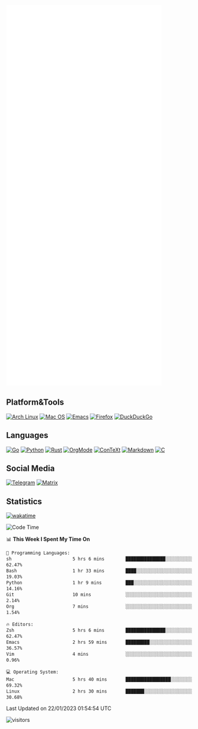 ![Metrics](https://github.com/SteamedFish/SteamedFish/blob/master/github-metrics.svg)

## Platform&Tools

[![Arch Linux](https://img.shields.io/badge/ArchLinux-1793D1?logo=arch-linux&logoColor=fff&style=flat-square)](https://archlinux.org/)
[![Mac OS](https://img.shields.io/badge/MacOS-000000?style=flat-square&logo=macos&logoColor=F0F0F0)](https://www.apple.com/macos/)
[![Emacs](https://img.shields.io/badge/Emacs-%237F5AB6.svg?&style=flat-square&logo=gnu-emacs&logoColor=white)](https://www.gnu.org/software/emacs/)
[![Firefox](https://img.shields.io/badge/Firefox-FF7139?style=flat-square&logo=Firefox-Browser&logoColor=white)](https://firefox.com/)
[![DuckDuckGo](https://img.shields.io/badge/DuckDuckGo-DE5833?style=flat-square&logo=DuckDuckGo&logoColor=white)](https://duckduckgo.com/)

## Languages

[![Go](https://img.shields.io/badge/Golang-%2300ADD8.svg?style=flat-square&logo=go&logoColor=white)](https://golang.org/)
[![Python](https://img.shields.io/badge/Python-3670A0?style=flat-square&logo=python&logoColor=ffdd54)](https://www.python.org/)
[![Rust](https://img.shields.io/badge/Rust-%23000000.svg?style=flat-square&logo=rust&logoColor=white)](https://www.rust-lang.org/)
[![OrgMode](https://img.shields.io/badge/OrgMode-%23000000.svg?style=flat-square&logo=org&logoColor=white)](https://orgmode.org/)
[![ConTeXt](https://img.shields.io/badge/ConTeXt-%23008080.svg?style=flat-square&logo=latex&logoColor=white)](https://contextgarden.net/)
[![Markdown](https://img.shields.io/badge/MarkDown-%23000000.svg?style=flat-square&logo=markdown&logoColor=white)](https://daringfireball.net/projects/markdown/)
[![C](https://img.shields.io/badge/C-%2300599C.svg?style=flat-square&logo=c&logoColor=white)](https://www.iso.org/standard/74528.html)

## Social Media
[![Telegram](https://img.shields.io/badge/SteamedFish-2CA5E0?style=social&logo=telegram&logoColor=white)](https://t.me/SteamedFish)
[![Matrix](https://img.shields.io/badge/SteamedFish-2CA5E0?style=social&logo=matrix&logoColor=black)](https://matrix.to/#/@i:steamedfish.org)

## Statistics
[![wakatime](https://wakatime.com/badge/user/168280d6-fcf2-4b4f-ad3a-dc4612f35b38.svg)](https://wakatime.com/@168280d6-fcf2-4b4f-ad3a-dc4612f35b38)

<!--START_SECTION:waka-->
![Code Time](http://img.shields.io/badge/Code%20Time-2%2C258%20hrs%2029%20mins-blue)

📊 **This Week I Spent My Time On** 

```text
💬 Programming Languages: 
sh                       5 hrs 6 mins        ███████████████░░░░░░░░░░   62.47% 
Bash                     1 hr 33 mins        ████░░░░░░░░░░░░░░░░░░░░░   19.03% 
Python                   1 hr 9 mins         ███░░░░░░░░░░░░░░░░░░░░░░   14.16% 
Git                      10 mins             ░░░░░░░░░░░░░░░░░░░░░░░░░   2.14% 
Org                      7 mins              ░░░░░░░░░░░░░░░░░░░░░░░░░   1.54%

🔥 Editors: 
Zsh                      5 hrs 6 mins        ███████████████░░░░░░░░░░   62.47% 
Emacs                    2 hrs 59 mins       █████████░░░░░░░░░░░░░░░░   36.57% 
Vim                      4 mins              ░░░░░░░░░░░░░░░░░░░░░░░░░   0.96%

💻 Operating System: 
Mac                      5 hrs 40 mins       █████████████████░░░░░░░░   69.32% 
Linux                    2 hrs 30 mins       ███████░░░░░░░░░░░░░░░░░░   30.68%

```


 Last Updated on 22/01/2023 01:54:54 UTC
<!--END_SECTION:waka-->

![visitors](https://visitor-badge.laobi.icu/badge?page_id=SteamedFish.SteamedFish)
